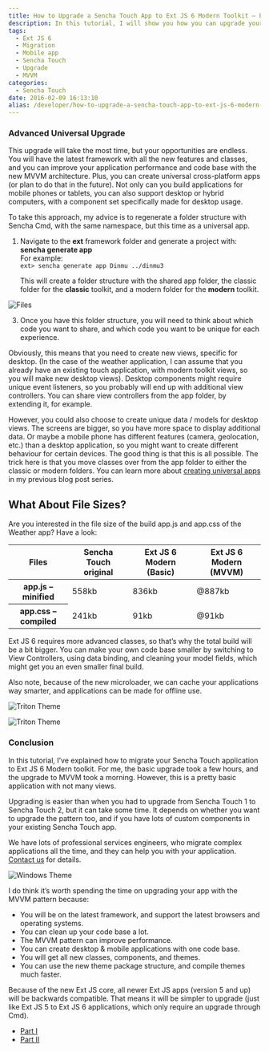 ```yaml
---
title: How to Upgrade a Sencha Touch App to Ext JS 6 Modern Toolkit – Part 3
description: In this tutorial, I will show you how you can upgrade your app, and why you should consider taking this step.
tags:
  - Ext JS 6
  - Migration
  - Mobile app
  - Sencha Touch
  - Upgrade
  - MVVM
categories:
  - Sencha Touch
date: 2016-02-09 16:13:10
alias: /developer/how-to-upgrade-a-sencha-touch-app-to-ext-js-6-modern-toolkit-part-3/
---
```


### Advanced Universal Upgrade

This upgrade will take the most time, but your opportunities are endless. You will have the latest framework with all the new features and classes, and you can improve your application performance and code base with the new MVVM architecture. Plus, you can create universal cross-platform apps (or plan to do that in the future). Not only can you build applications for mobile phones or tablets, you can also support desktop or hybrid computers, with a component set specifically made for desktop usage.

<!--more-->

To take this approach, my advice is to regenerate a folder structure with Sencha Cmd, with the same namespace, but this time as a universal app.

1.  Navigate to the **ext** framework folder and generate a project with:  
    **sencha generate app**  
    For example:  
    `ext> sencha generate app Dinmu ../dinmu3`
    
    This will create a folder structure with the shared app folder, the classic folder for the **classic** toolkit, and a modern folder for the **modern** toolkit.
    

![Files](/images/touch-extjsmodern-tutorial-files-part3-img1.png)

3.  Once you have this folder structure, you will need to think about which code you want to share, and which code you want to be unique for each experience.

Obviously, this means that you need to create new views, specific for desktop. (In the case of the weather application, I can assume that you already have an existing touch application, with modern toolkit views, so you will make new desktop views). Desktop components might require unique event listeners, so you probably will end up with additional view controllers. You can share view controllers from the app folder, by extending it, for example.

However, you could also choose to create unique data / models for desktop views. The screens are bigger, so you have more space to display additional data. Or maybe a mobile phone has different features (camera, geolocation, etc.) than a desktop application, so you might want to create different behaviour for certain devices. The good thing is that this is all possible. The trick here is that you move classes over from the app folder to either the classic or modern folders. You can learn more about [creating universal apps](/Sencha-Touch/how-to-build-a-great-looking-universal-app-with-ext-js-part-1/) in my previous blog post series.

## What About File Sizes?

Are you interested in the file size of the build app.js and app.css of the Weather app? Have a look:

<table class="table">
  <thead>
    <tr>
      <th scope="col">Files</th>
      <th scope="col">Sencha Touch original</th>
      <th scope="col">Ext JS 6 Modern (Basic)</th>
      <th scope="col">Ext JS 6 Modern (MVVM)</th>
    </tr>
  </thead>
  <tbody>
    <tr>
      <th scope="row">app.js – minified</th>
      <td>558kb</td>
      <td>836kb</td>
      <td>@887kb</td>
    </tr>
    <tr>
      <th scope="row">app.css – compiled</th>
      <td>241kb</td>
      <td>91kb</td>
      <td>@91kb</td>
    </tr>
  </tbody>
</table>

Ext JS 6 requires more advanced classes, so that’s why the total build will be a bit bigger. You can make your own code base smaller by switching to View Controllers, using data binding, and cleaning your model fields, which might get you an even smaller final build.

Also note, because of the new microloader, we can cache your applications way smarter, and applications can be made for offline use.

![Triton Theme](/images/touch-extjsmodern-tutorial-triton1-part3-img2.png)

![Triton Theme](/images/touch-extjsmodern-tutorial-triton2-part3-img3.png)

### Conclusion

In this tutorial, I’ve explained how to migrate your Sencha Touch application to Ext JS 6 Modern toolkit. For me, the basic upgrade took a few hours, and the upgrade to MVVM took a morning. However, this is a pretty basic application with not many views.

Upgrading is easier than when you had to upgrade from Sencha Touch 1 to Sencha Touch 2, but it can take some time. It depends on whether you want to upgrade the pattern too, and if you have lots of custom components in your existing Sencha Touch app.

We have lots of professional services engineers, who migrate complex applications all the time, and they can help you with your application. [Contact us](https://www.sencha.com/contact/) for details.

![Windows Theme](/images/touch-extjsmodern-tutorial-windowsphone-part3-img4.png)

I do think it’s worth spending the time on upgrading your app with the MVVM pattern because:

*   You will be on the latest framework, and support the latest browsers and operating systems.
*   You can clean up your code base a lot.
*   The MVVM pattern can improve performance.
*   You can create desktop & mobile applications with one code base.
*   You will get all new classes, components, and themes.
*   You can use the new theme package structure, and compile themes much faster.

Because of the new Ext JS core, all newer Ext JS apps (version 5 and up) will be backwards compatible. That means it will be simpler to upgrade (just like Ext JS 5 to Ext JS 6 applications, which only require an upgrade through Cmd).

*   [Part I](/Sencha-Touch/how-to-upgrade-a-sencha-touch-app-to-ext-js-6-modern-toolkit-part-1/)
*   [Part II](/Sencha-Touch/how-to-upgrade-a-sencha-touch-app-to-ext-js-6-modern-toolkit-part-2/)